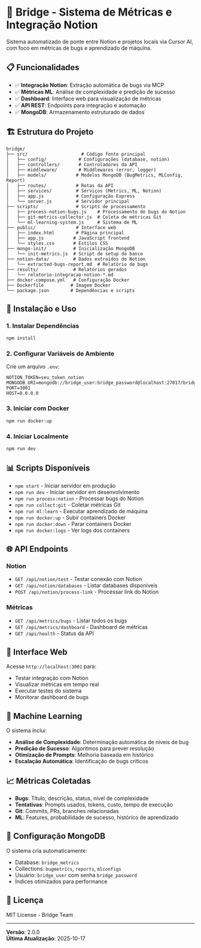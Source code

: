 # 🚀 Bridge - Sistema de Métricas e Integração Notion

Sistema automatizado de ponte entre Notion e projetos locais via Cursor AI, com foco em métricas de bugs e aprendizado de máquina.

## 📋 Funcionalidades

- ✅ **Integração Notion**: Extração automática de bugs via MCP
- ✅ **Métricas ML**: Análise de complexidade e predição de sucesso
- ✅ **Dashboard**: Interface web para visualização de métricas
- ✅ **API REST**: Endpoints para integração e automação
- ✅ **MongoDB**: Armazenamento estruturado de dados

## 🏗️ Estrutura do Projeto

```
bridge/
├── src/                    # Código fonte principal
│   ├── config/            # Configurações (database, notion)
│   ├── controllers/       # Controladores da API
│   ├── middleware/        # Middlewares (error, logger)
│   ├── models/           # Modelos MongoDB (BugMetrics, MLConfig, Report)
│   ├── routes/           # Rotas da API
│   ├── services/         # Serviços (Metrics, ML, Notion)
│   ├── app.js            # Configuração Express
│   └── server.js         # Servidor principal
├── scripts/              # Scripts de processamento
│   ├── process-notion-bugs.js    # Processamento de bugs do Notion
│   ├── git-metrics-collector.js  # Coleta de métricas Git
│   └── ml-learning-system.js     # Sistema de ML
├── public/               # Interface web
│   ├── index.html        # Página principal
│   ├── app.js           # JavaScript frontend
│   └── styles.css       # Estilos CSS
├── mongo-init/          # Inicialização MongoDB
│   └── init-metrics.js  # Script de setup do banco
├── notion-data/         # Dados extraídos do Notion
│   └── extracted-bugs-report.md  # Relatório de bugs
├── results/             # Relatórios gerados
│   └── relatorio-integracao-notion-*.md
├── docker-compose.yml   # Configuração Docker
├── Dockerfile          # Imagem Docker
└── package.json        # Dependências e scripts
```

## 🚀 Instalação e Uso

### 1. Instalar Dependências
```bash
npm install
```

### 2. Configurar Variáveis de Ambiente
Crie um arquivo `.env`:
```env
NOTION_TOKEN=seu_token_notion
MONGODB_URI=mongodb://bridge_user:bridge_password@localhost:27017/bridge_metrics
PORT=3001
HOST=0.0.0.0
```

### 3. Iniciar com Docker
```bash
npm run docker:up
```

### 4. Iniciar Localmente
```bash
npm run dev
```

## 📊 Scripts Disponíveis

- `npm start` - Iniciar servidor em produção
- `npm run dev` - Iniciar servidor em desenvolvimento
- `npm run process:notion` - Processar bugs do Notion
- `npm run collect:git` - Coletar métricas Git
- `npm run ml:learn` - Executar aprendizado de máquina
- `npm run docker:up` - Subir containers Docker
- `npm run docker:down` - Parar containers Docker
- `npm run docker:logs` - Ver logs dos containers

## 🌐 API Endpoints

### Notion
- `GET /api/notion/test` - Testar conexão com Notion
- `GET /api/notion/databases` - Listar databases disponíveis
- `POST /api/notion/process-link` - Processar link do Notion

### Métricas
- `GET /api/metrics/bugs` - Listar todos os bugs
- `GET /api/metrics/dashboard` - Dashboard de métricas
- `GET /api/health` - Status da API

## 🎯 Interface Web

Acesse `http://localhost:3001` para:
- Testar integração com Notion
- Visualizar métricas em tempo real
- Executar testes do sistema
- Monitorar dashboard de bugs

## 🧠 Machine Learning

O sistema inclui:
- **Análise de Complexidade**: Determinação automática de níveis de bug
- **Predição de Sucesso**: Algoritmos para prever resolução
- **Otimização de Prompts**: Melhoria baseada em histórico
- **Escalação Automática**: Identificação de bugs críticos

## 📈 Métricas Coletadas

- **Bugs**: Título, descrição, status, nível de complexidade
- **Tentativas**: Prompts usados, tokens, custo, tempo de execução
- **Git**: Commits, PRs, branches relacionadas
- **ML**: Features, probabilidade de sucesso, histórico de aprendizado

## 🔧 Configuração MongoDB

O sistema cria automaticamente:
- Database: `bridge_metrics`
- Collections: `bugmetrics`, `reports`, `mlconfigs`
- Usuário: `bridge_user` com senha `bridge_password`
- Índices otimizados para performance

## 📝 Licença

MIT License - Bridge Team

---

**Versão**: 2.0.0  
**Última Atualização**: 2025-10-17